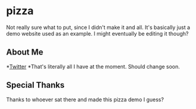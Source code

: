 # pizza

Not really sure what to put, since I didn't make it and all. It's basically just a demo website used as an example. I might eventually be editing it though?

## About Me

*[Twitter](www.twitter.com/brutzii)
*That's literally all I have at the moment. Should change soon.

## Special Thanks

Thanks to whoever sat there and made this pizza demo I guess?
